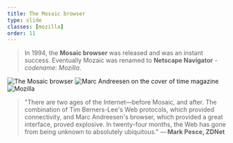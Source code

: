```yaml
---
title: The Mosaic browser
type: slide
classes: [mozilla]
order: 11
---
```


> In 1994, the **Mosaic browser** was released and was an instant success.
Eventually Mozaic was renamed to **Netscape Navigator** - *codename: Mozilla*.

![The Mosaic browser](images/MosaicHome.jpg)
![Marc Andreesen on the cover of time magazine](https://content.time.com/time/magazine/archive/covers/1996/1101960219_400.jpg)
![Mozilla](https://static.dezeen.com/uploads/2017/01/mozilla-finalises-new-logo-design-graphics_dezeen_hero-1704x958.jpg)

> "There are two ages of the Internet—before Mosaic, and after. The combination of Tim Berners-Lee's Web protocols, which provided connectivity, and Marc Andreesen's browser, which provided a great interface, proved explosive. In twenty-four months, the Web has gone from being unknown to absolutely ubiquitous." — **Mark Pesce, ZDNet**



